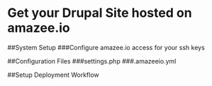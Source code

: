 # Get your Drupal Site hosted on amazee.io

##System Setup
###Configure amazee.io access for your ssh keys

##Configuration Files
###settings.php
###.amazeeio.yml

##Setup Deployment Workflow